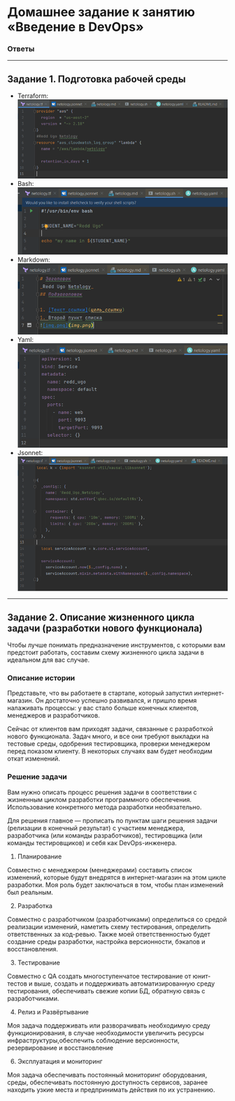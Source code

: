 # Домашнее задание к занятию «Введение в DevOps»

### Ответы

----     
     
## Задание 1. Подготовка рабочей среды


* Terraform: ![Terraform](homework/terraform.png)
* Bash: ![bahs](homework/bash.png)
* Markdown: ![markdown](homework/markdown.png)
* Yaml: ![Yaml](homework/yaml.png)
* Jsonnet: ![Jsonnet](homework/jsonnet.png)


----

## Задание 2. Описание жизненного цикла задачи (разработки нового функционала)

Чтобы лучше понимать предназначение инструментов, с которыми вам предстоит работать, составим схему жизненного цикла задачи в идеальном для вас случае.

### Описание истории

Представьте, что вы работаете в стартапе, который запустил интернет-магазин. Он достаточно успешно развивался, и пришло время налаживать процессы: у вас стало больше конечных клиентов, менеджеров и разработчиков.

Сейчас от клиентов вам приходят задачи, связанные с разработкой нового функционала. Задач много, и все они требуют выкладки на тестовые среды, одобрения тестировщика, проверки менеджером перед показом клиенту. В некоторых случаях вам будет необходим откат изменений. 

### Решение задачи

Вам нужно описать процесс решения задачи в соответствии с жизненным циклом разработки программного обеспечения. Использование конкретного метода разработки необязательно. 

Для решения главное — прописать по пунктам шаги решения задачи (релизации в конечный результат) с участием менеджера, разработчика (или команды разработчиков), тестировщика (или команды тестировщиков) и себя как DevOps-инженера. 

1. Планирование

Совместно с менеджером (менеджерами) составить список изменений, которые будут внедрятся в интернет-магазин на этом цикле разработки. Моя роль будет заключаться в том, чтобы план изменений был реальным. 

2. Разработка

Совместно с разработчиком (разработчиками) определиться со средой реализации изменений, наметить схему тестирования, определить ответственных за код-ревью. Также моей ответственностью будет создание среды разработки, настройка версионности, бэкапов и восстановления. 

3. Тестирование

Совместно с QA создать многоступенчатое тестирование от юнит-тестов и выше, создать и поддерживать автоматизированную среду тестирования, обеспечивать свежие копии БД, обратную связь с разработчиками.

4. Релиз и Развёртывание

Моя задача поддерживать или разворачивать необходимую среду функционирования, в случае необходимости увеличить ресурсы инфраструктуры,обеспечить соблюдение версионности, резервирование и восстановление 

6. Эксплуатация и мониторинг

Моя задача обеспечивать постоянный мониторинг оборудования, среды, обеспечивать постоянную доступность сервисов, заранее находить узкие места и предпринимать действия по их устранению.


